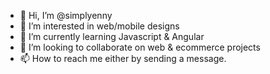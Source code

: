 - 👋 Hi, I’m @simplyenny
- 👀 I’m interested in web/mobile designs
- 🌱 I’m currently learning Javascript & Angular
- 💞️ I’m looking to collaborate on web & ecommerce projects
- 📫 How to reach me either by sending a message.

<!---
simplyenny/simplyenny is a ✨ special ✨ repository because its `README.md` (this file) appears on your GitHub profile.
You can click the Preview link to take a look at your changes.
--->
